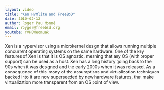 ```yaml
---
layout: video
title: "Xen HVMlite and FreeBSD"
date: 2016-03-12
author: Roger Pau Monné
email: royger@freebsd.org
youtube: YVHBWeomuak
---
```

Xen is a hypervisor using a microkernel design that allows running multiple concurrent operating systems on the same hardware. One of the key features of Xen is that it is OS agnostic, meaning that any OS (with proper support) can be used as a host. Xen has a long history going back to the 90s when it was designed and the early 2000s when it was released. As a consequence of this, many of the assumptions and virtualization techniques backed into it are now superseeded by new hardware features, that make virtualization more transparent from an OS point of view.
